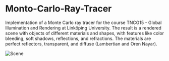 # Monto-Carlo-Ray-Tracer

Implementation of a Monte Carlo ray tracer for the course TNCG15 - Global Illumination and Rendering at Linköping University. The result is a rendered scene with objects of different materials and shapes, with features like color bleeding, soft shadows, reflections, and refractions. The materials are perfect reflectors, transparent, and diffuse (Lambertian and Oren Nayar).

![Scene](https://github.com/morenadam/Monto-Carlo-Ray-Tracer/blob/master/images/scene64.png)
